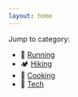 ```yaml
---
layout: home
---
```

Jump to category:
* 🏃 [Running](/running)
* 🏕 [Hiking ](/hiking)
* 🍳 [Cooking](/cooking)
* 🔧 [Tech](/tech)

<!-- <iframe height='454' width='300' frameborder='0' allowtransparency='true' scrolling='no' src='https://www.strava.com/athletes/10012131/latest-rides/83260f4de44271ddefbe65839d7a0421cbad34fd'></iframe> -->
